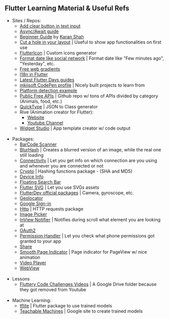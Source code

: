 ## Flutter Learning Material & Useful Refs

- Sites / Repos:
  - [Add clear button in text input](https://www.flutterclutter.dev/flutter/tutorials/text-field-with-clear-button/2020/104/)
  - [Async/Await guide](https://ptyagicodecamp.github.io/futures-asynchronous-programming-with-dart.html)
  - [Beginner Guide](https://blog.solutelabs.com/flutter-tutorial-for-developers-step-by-step-guide-to-building-apps-28a70040edb9) by [Karan Shah](https://github.com/karanshah89)
  - [Cut a hole in your layout](https://www.flutterclutter.dev/flutter/tutorials/how-to-cut-a-hole-in-an-overlay/2020/510/) | Useful to show app functionalities on first use
  - [FlutterIcon](http://fluttericon.com) | Custom icons generator
  - [Format date like social network](https://www.flutterclutter.dev/flutter/tutorials/date-format-dynamic-string-depending-on-how-long-ago/2020/229/) | Format date like "Few minutes ago", "Yesterday", etc.
  - [Free web gradients](https://outlane.co/now/freebie-web-gradients/) 
  - [I18n in Flutter](https://www.flutterclutter.dev/flutter/tutorials/internationalization-i18n-in-flutter-an-easy-and-quick-approach/2020/213/)
  - [Latest Flutter Days guides](https://events.withgoogle.com/flutter-day/codelabs/#content)
  - [mkiisoft CodePen profile](https://codepen.io/mkiisoft) | Nicely built projects to learn from
  - [Platform detection example](https://www.flutterclutter.dev/flutter/tutorials/how-to-detect-what-platform-a-flutter-app-is-running-on/2020/127)
  - [Public Free APIs](https://github.com/public-apis/public-apis) | Github repo w/ tons of APIs divided by category (Animals, food, etc.)
  - [QuickType](https://app.quicktype.io) | JSON to Class generator
  - Rive (Animation creator for Flutter):
      - [Website](https://rive.app/)
      - [Youtube Channel](https://www.youtube.com/channel/UCPal2R1FxwRTPylhP_7ofEg/videos)
  - [Widget Studio](http://widget.studio) | App template creator w/ code output <br><br>
- Packages:
  - [BarCode Scanner](https://pub.dev/packages/barcode_scan)
  - [BlurHash](https://pub.dev/packages/flutter_blurhash) | Creates a blurred version of an image, while the real one still loading
  - [Connectivity](https://pub.dev/packages/connectivity) | Let you get info on which connection are you using and whenever you are connected or not
  - [Crypto](https://pub.dev/packages/crypto) | Hashing functions package - (SHA and MD5)
  - [Device Info](https://pub.dev/packages/device_info)
  - [Floating Search Bar](https://pub.dev/packages/floating_search_bar)
  - [Flutter SVG](https://pub.dev/packages/flutter_svg) | Let you use SVGs assets
  - [FlutterDev official packages](https://github.com/flutter/plugins/tree/master/packages) | Camera, gyroscope, etc.
  - [Geolocator](https://pub.dev/packages/geolocator)
  - [Google Sign-in](https://pub.dev/packages/google_sign_in)
  - [Http](https://pub.dev/packages/http) | HTTP requests package
  - [Image Picker](https://pub.dev/packages/image_picker)
  - [InView Notifier](https://pub.dev/packages/inview_notifier_list) | Notifies during scroll what element you are looking at
  - [OAuth2](https://pub.dev/packages/oauth2)
  - [Permission Handler](https://pub.dev/packages/permission_handler) | Let you check what phone permissions got granted to your app
  - [Share](https://pub.dev/packages/share)
  - [Smooth Page Indicator](https://pub.dev/packages/smooth_page_indicator) | Page indicator for PageView w/ nice animation
  - [Video Player](https://pub.dev/packages/video_player)
  - [WebView](https://pub.dev/packages/webview_flutter)<br><br>
- Lessons
  - [Fluttery Code Challenges Videos](https://drive.google.com/folderview?id=1iB5JfKIILYcmksB8ryJJe8Jv8H_gz7sY) | A Google Drive folder because they got removed from Youtube<br><br>
- Machine Learning:
  - [tflite](https://pub.dev/packages/tflite) | Flutter package to use trained models
  - [Teachable Machines](https://teachablemachine.withgoogle.com/train/) | Google site to create trained models
